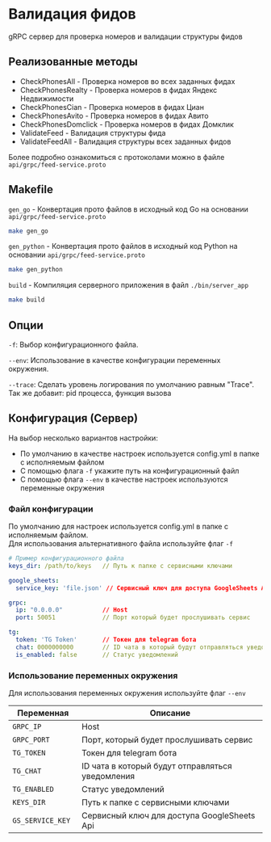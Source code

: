 # Валидация фидов

gRPC сервер для проверка номеров и валидации структуры фидов

## Реализованные методы

* CheckPhonesAll - Проверка номеров во всех заданных фидах
* CheckPhonesRealty - Проверка номеров в фидах Яндекс Недвижимости
* CheckPhonesCian - Проверка номеров в фидах Циан
* CheckPhonesAvito - Проверка номеров в фидах Авито
* CheckPhonesDomclick - Проверка номеров в фидах Домклик
* ValidateFeed - Валидация структуры фида
* ValidateFeedAll - Валидация структуры всех заданных фидов

Более подробно ознакомиться с протоколами можно в файле `api/grpc/feed-service.proto`

## Makefile

`gen_go` - Конвертация прото файлов в исходный код Go на основании `api/grpc/feed-service.proto`

```bash
make gen_go
```

`gen_python` - Конвертация прото файлов в исходный код Python на основании `api/grpc/feed-service.proto`

```bash
make gen_python
```

`build` - Компиляция серверного приложения в файл `./bin/server_app`

```bash
make build
```

## Опции

`-f`: Выбор конфигурационного файла.

`--env`: Использование в качестве конфигурации переменных окружения.

`--trace`: Сделать уровень логирования по умолчанию равным "Trace". Так же добавит: pid процесса, функция вызова

## Конфигурация (Сервер)

На выбор несколько вариантов настройки:

* По умолчанию в качестве настроек используется config.yml в папке с исполняемым файлом
* С помощью флага `-f` укажите путь на конфигурационный файл
* С помощью флага `--env` в качестве настроек используются переменные окружения

### Файл конфигурации

По умолчанию для настроек используется config.yml в папке с исполняемым файлом.  
Для использования альтернативного файла используйте флаг `-f`

```yaml
# Пример конфигурационного файла
keys_dir: /path/to/keys   // Путь к папке с сервисными ключами

google_sheets:
  service_key: 'file.json' // Сервисный ключ для доступа GoogleSheets Api

grpc:
  ip: "0.0.0.0"           // Host
  port: 50051             // Порт который будет прослушивать сервис

tg:
  token: 'TG Token'       // Токен для telegram бота
  chat: 0000000000        // ID чата в который будут отправляться уведомления
  is_enabled: false       // Статус уведомлений
```

### Использование переменных окружения

Для использования переменных окружения используйте флаг  `--env`

| Переменная        | Описание                                         |
|-------------------|--------------------------------------------------|
| `GRPC_IP`         | Host                                             |
| `GRPC_PORT`       | Порт, который будет прослушивать сервис          | 
| `TG_TOKEN`        | Токен для telegram бота                          |
| `TG_CHAT`         | ID чата в который будут отправляться уведомления |
| `TG_ENABLED`      | Статус уведомлений                               |
| `KEYS_DIR `       | Путь к папке с сервисными ключами                |
| `GS_SERVICE_KEY ` | Сервисный ключ для доступа GoogleSheets Api      |
